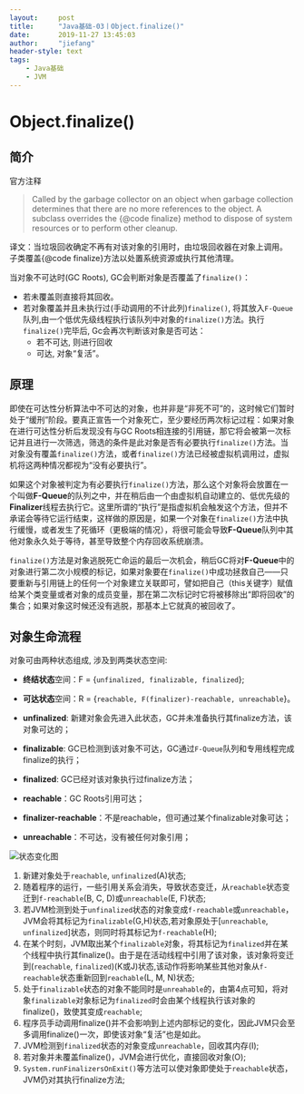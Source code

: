 ```yaml
---
layout:     post
title:      "Java基础-03丨Object.finalize()"
date:       2019-11-27 13:45:03
author:     "jiefang"
header-style: text
tags:
    - Java基础
    - JVM
---
```

# Object.finalize()
## 简介
官方注释
>Called by the garbage collector on an object when garbage collection
determines that there are no more references to the object.
A subclass overrides the {@code finalize} method to dispose of
system resources or to perform other cleanup.

译文：当垃圾回收确定不再有对该对象的引用时，由垃圾回收器在对象上调用。 子类覆盖{@code finalize}方法以处置系统资源或执行其他清理。

当对象不可达时(GC Roots), GC会判断对象是否覆盖了`finalize()`：
- 若未覆盖则直接将其回收。 
- 若对象覆盖并且未执行过(手动调用的不计此列)`finalize()`, 将其放入`F-Queue`队列,由一个低优先级线程执行该队列中对象的`finalize()`方法。执行`finalize()`完毕后, Gc会再次判断该对象是否可达：
    - 若不可达, 则进行回收
    - 可达, 对象“复活”。

## 原理

即使在可达性分析算法中不可达的对象，也并非是“非死不可”的，这时候它们暂时处于“缓刑”阶段。要真正宣告一个对象死亡，至少要经历两次标记过程：如果对象在进行可达性分析后发现没有与GC Roots相连接的引用链，那它将会被第一次标记并且进行一次筛选，筛选的条件是此对象是否有必要执行`finalize()`方法。当对象没有覆盖`finalize()`方法，或者`finalize()`方法已经被虚拟机调用过，虚拟机将这两种情况都视为“没有必要执行”。

如果这个对象被判定为有必要执行`finalize()`方法，那么这个对象将会放置在一个叫做**F-Queue**的队列之中，并在稍后由一个由虚拟机自动建立的、低优先级的**Finalizer**线程去执行它。这里所谓的“执行”是指虚拟机会触发这个方法，但并不承诺会等待它运行结束，这样做的原因是，如果一个对象在`finalize()`方法中执行缓慢，或者发生了死循环（更极端的情况），将很可能会导致**F-Queue**队列中其他对象永久处于等待，甚至导致整个内存回收系统崩溃。

`finalize()`方法是对象逃脱死亡命运的最后一次机会，稍后GC将对**F-Queue**中的对象进行第二次小规模的标记，如果对象要在`finalize()`中成功拯救自己——只要重新与引用链上的任何一个对象建立关联即可，譬如把自己（this关键字）赋值给某个类变量或者对象的成员变量，那在第二次标记时它将被移除出“即将回收”的集合；如果对象这时候还没有逃脱，那基本上它就真的被回收了。

## 对象生命流程

对象可由两种状态组成, 涉及到两类状态空间: 

- **终结状态**空间：F = {`unfinalized, finalizable, finalized`};
- **可达状态**空间：R = {`reachable, F(finalizer)-reachable, unreachable`}。


- **unfinalized**: 新建对象会先进入此状态，GC并未准备执行其finalize方法，该对象可达的；
- **finalizable**: GC已检测到该对象不可达，GC通过`F-Queue`队列和专用线程完成finalize的执行；
- **finalized**: GC已经对该对象执行过finalize方法；
- **reachable**：GC Roots引用可达；
- **finalizer-reachable**：不是reachable，但可通过某个finalizable对象可达；
- **unreachable**：不可达，没有被任何对象引用；

![状态变化图](https://s2.ax1x.com/2019/11/27/Qp7UiQ.png)


1. 新建对象处于`reachable`, `unfinalized`(A)状态;
2. 随着程序的运行，一些引用关系会消失，导致状态变迁，从`reachable`状态变迁到`f-reachable`(B, C, D)或`unreachable`(E, F)状态;
3. 若JVM检测到处于`unfinalized`状态的对象变成`f-reachable`或`unreachable`，JVM会将其标记为`finalizable`(G,H)状态,若对象原处于[`unreachable`, `unfinalized`]状态，则同时将其标记为`f-reachable`(H);
4. 在某个时刻，JVM取出某个`finalizable`对象，将其标记为`finalized`并在某个线程中执行其finalize()。由于是在活动线程中引用了该对象，该对象将变迁到(`reachable`, `finalized`)(K或J)状态,该动作将影响某些其他对象从`f-reachable`状态重新回到`reachable`(L, M, N)状态;
5. 处于`finalizable`状态的对象不能同时是`unreahable`的，由第4点可知，将对象`finalizable`对象标记为`finalized`时会由某个线程执行该对象的finalize()，致使其变成`reachable`;
6. 程序员手动调用finalize()并不会影响到上述内部标记的变化，因此JVM只会至多调用finalize()一次，即使该对象“复活”也是如此。
7. JVM检测到`finalized`状态的对象变成`unreachable`，回收其内存(I);
8. 若对象并未覆盖finalize()，JVM会进行优化，直接回收对象(O);
9. `System.runFinalizersOnExit()`等方法可以使对象即使处于`reachable`状态，JVM仍对其执行finalize方法;